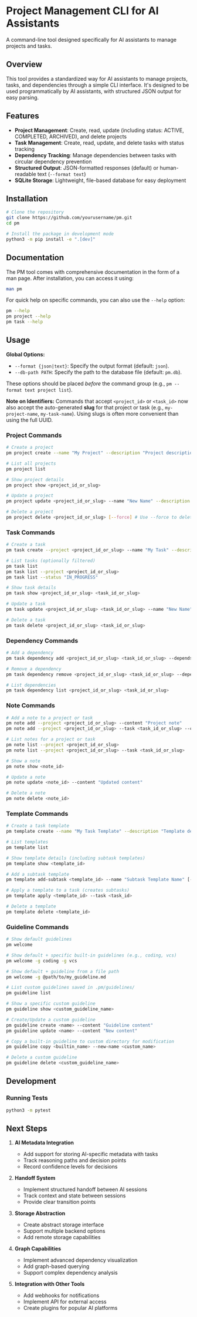 # Project Management CLI for AI Assistants

A command-line tool designed specifically for AI assistants to manage projects and tasks.

## Overview

This tool provides a standardized way for AI assistants to manage projects, tasks, and dependencies through a simple CLI interface. It's designed to be used programmatically by AI assistants, with structured JSON output for easy parsing.

## Features

- **Project Management**: Create, read, update (including status: ACTIVE, COMPLETED, ARCHIVED), and delete projects
- **Task Management**: Create, read, update, and delete tasks with status tracking
- **Dependency Tracking**: Manage dependencies between tasks with circular dependency prevention
- **Structured Output**: JSON-formatted responses (default) or human-readable text (`--format text`)
- **SQLite Storage**: Lightweight, file-based database for easy deployment

## Installation

```bash
# Clone the repository
git clone https://github.com/yourusername/pm.git
cd pm

# Install the package in development mode
python3 -m pip install -e ".[dev]"
```

## Documentation

The PM tool comes with comprehensive documentation in the form of a man page. After installation, you can access it using:

```bash
man pm
```

For quick help on specific commands, you can also use the `--help` option:

```bash
pm --help
pm project --help
pm task --help
```

## Usage

**Global Options:**

- `--format {json|text}`: Specify the output format (default: `json`).
- `--db-path PATH`: Specify the path to the database file (default: `pm.db`).

These options should be placed _before_ the command group (e.g., `pm --format text project list`).

**Note on Identifiers:** Commands that accept `<project_id>` or `<task_id>` now also accept the auto-generated **slug** for that project or task (e.g., `my-project-name`, `my-task-name`). Using slugs is often more convenient than using the full UUID.

### Project Commands

```bash
# Create a project
pm project create --name "My Project" --description "Project description" [--status STATUS]

# List all projects
pm project list

# Show project details
pm project show <project_id_or_slug>

# Update a project
pm project update <project_id_or_slug> --name "New Name" --description "New description" [--status STATUS] # Prints reminder on status change

# Delete a project
pm project delete <project_id_or_slug> [--force] # Use --force to delete project and its tasks
```

### Task Commands

```bash
# Create a task
pm task create --project <project_id_or_slug> --name "My Task" --description "Task description" --status "NOT_STARTED"

# List tasks (optionally filtered)
pm task list
pm task list --project <project_id_or_slug>
pm task list --status "IN_PROGRESS"

# Show task details
pm task show <project_id_or_slug> <task_id_or_slug>

# Update a task
pm task update <project_id_or_slug> <task_id_or_slug> --name "New Name" --status "COMPLETED" # Prints reminder checklist to stderr on status change

# Delete a task
pm task delete <project_id_or_slug> <task_id_or_slug>
```

### Dependency Commands

```bash
# Add a dependency
pm task dependency add <project_id_or_slug> <task_id_or_slug> --depends-on <dependency_id_or_slug>

# Remove a dependency
pm task dependency remove <project_id_or_slug> <task_id_or_slug> --depends-on <dependency_id_or_slug>

# List dependencies
pm task dependency list <project_id_or_slug> <task_id_or_slug>
```

### Note Commands

```bash
# Add a note to a project or task
pm note add --project <project_id_or_slug> --content "Project note"
pm note add --project <project_id_or_slug> --task <task_id_or_slug> --content "Task note"

# List notes for a project or task
pm note list --project <project_id_or_slug>
pm note list --project <project_id_or_slug> --task <task_id_or_slug>

# Show a note
pm note show <note_id>

# Update a note
pm note update <note_id> --content "Updated content"

# Delete a note
pm note delete <note_id>
```

### Template Commands

```bash
# Create a task template
pm template create --name "My Task Template" --description "Template description"

# List templates
pm template list

# Show template details (including subtask templates)
pm template show <template_id>

# Add a subtask template
pm template add-subtask <template_id> --name "Subtask Template Name" [--description "Desc"] [--optional]

# Apply a template to a task (creates subtasks)
pm template apply <template_id> --task <task_id>

# Delete a template
pm template delete <template_id>
```

### Guideline Commands

```bash
# Show default guidelines
pm welcome

# Show default + specific built-in guidelines (e.g., coding, vcs)
pm welcome -g coding -g vcs

# Show default + guideline from a file path
pm welcome -g @path/to/my_guideline.md

# List custom guidelines saved in .pm/guidelines/
pm guideline list

# Show a specific custom guideline
pm guideline show <custom_guideline_name>

# Create/Update a custom guideline
pm guideline create <name> --content "Guideline content"
pm guideline update <name> --content "New content"

# Copy a built-in guideline to custom directory for modification
pm guideline copy <builtin_name> --new-name <custom_name>

# Delete a custom guideline
pm guideline delete <custom_guideline_name>
```

## Development

### Running Tests

```bash
python3 -m pytest
```

## Next Steps

1. **AI Metadata Integration**

   - Add support for storing AI-specific metadata with tasks
   - Track reasoning paths and decision points
   - Record confidence levels for decisions

2. **Handoff System**

   - Implement structured handoff between AI sessions
   - Track context and state between sessions
   - Provide clear transition points

3. **Storage Abstraction**

   - Create abstract storage interface
   - Support multiple backend options
   - Add remote storage capabilities

4. **Graph Capabilities**

   - Implement advanced dependency visualization
   - Add graph-based querying
   - Support complex dependency analysis

5. **Integration with Other Tools**
   - Add webhooks for notifications
   - Implement API for external access
   - Create plugins for popular AI platforms
